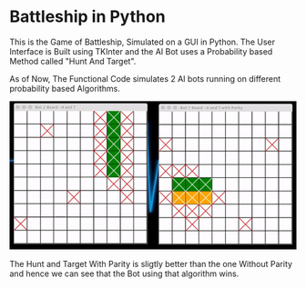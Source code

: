 # Battleship in Python

This is the Game of Battleship, Simulated on a GUI in Python.
The User Interface is Built using TKInter and the AI Bot uses a Probability based Method called "Hunt And Target". 


As of Now, The Functional Code simulates 2 AI bots running on different probability based Algorithms.

![Image 1](https://github.com/Kadle11/Battleship/blob/master/Images/BattleShip.gif)

The Hunt and Target With Parity is sligtly better than the one Without Parity and hence we can see that the Bot using that algorithm wins.


